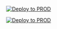 [![Deploy to PROD](https://github.com/exx-Andreas/github-actions-test/actions/workflows/prod.yml/badge.svg)](https://github.com/exx-Andreas/github-actions-test/actions/workflows/prod.yml)

[![Deploy to PROD](https://github.com/exx-Andreas/github-actions-test/actions/workflows/prod.yml/badge.svg?event=release)](https://github.com/exx-Andreas/github-actions-test/actions/workflows/prod.yml)
